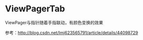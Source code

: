 # ViewPagerTab
ViewPager与指针随着手指联动，有颜色变换的效果

参考：http://blog.csdn.net/lmj623565791/article/details/44098729